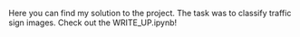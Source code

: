 Here you can find my solution to the project. The task was to classify traffic sign images. Check out the WRITE_UP.ipynb!
